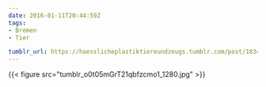 ```yaml
---
date: 2016-01-11T20:44:59Z
tags:
- Bremen
- Tier

tumblr_url: https://haesslicheplastiktiereundzeugs.tumblr.com/post/183429446067
---
```

{{< figure src="tumblr_o0t05mGrT21qbfzcmo1_1280.jpg" >}}
